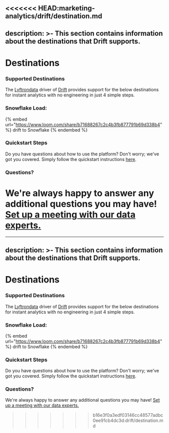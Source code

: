 <<<<<<< HEAD:marketing-analytics/drift/destination.md
---
description: >-
    This section contains information about the destinations that Drift
    supports.
---

# Destinations

### Supported Destinations

The [Lyftrondata](https://www.lyftrondata.com/) driver of [Drift](https://www.lyftrondata.com/integration/marketing-analytics/drift/) provides support for the below destinations for instant analytics with no engineering in just 4 simple steps.

### Snowflake Load:

{% embed url="https://www.loom.com/share/b71688267c2c4b3fb877791b69d338b4" %}
drift to Snowflake
{% endembed %}

### Quickstart Steps

Do you have questions about how to use the platform? Don't worry; we've got you covered. Simply follow the quickstart instructions [here](../../../quickstart-steps.md).

### Questions? <a href="#questions" id="questions"></a>

We're always happy to answer any additional questions you may have! [Set up a meeting with our data experts.](https://www.lyftrondata.com/book-a-meeting/)
=======
---
description: >-
    This section contains information about the destinations that Drift
    supports.
---

# Destinations

### Supported Destinations

The [Lyftrondata](https://www.lyftrondata.com/) driver of [Drift](https://www.lyftrondata.com/integration/marketing-analytics/drift/) provides support for the below destinations for instant analytics with no engineering in just 4 simple steps.

### Snowflake Load:

{% embed url="https://www.loom.com/share/b71688267c2c4b3fb877791b69d338b4" %}
drift to Snowflake
{% endembed %}

### Quickstart Steps

Do you have questions about how to use the platform? Don't worry; we've got you covered. Simply follow the quickstart instructions [here](../../../quickstart-steps.md).

### Questions? <a href="#questions" id="questions"></a>

We're always happy to answer any additional questions you may have! [Set up a meeting with our data experts.](https://www.lyftrondata.com/book-a-meeting/)
>>>>>>> b16e3f0a3edf03146cc48577adbc0ee91cb4dc3d:drift/destination.md
